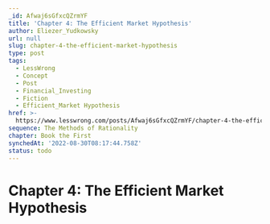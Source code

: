 ```yaml
---
_id: Afwaj6sGfxcQZrmYF
title: 'Chapter 4: The Efficient Market Hypothesis'
author: Eliezer_Yudkowsky
url: null
slug: chapter-4-the-efficient-market-hypothesis
type: post
tags:
  - LessWrong
  - Concept
  - Post
  - Financial_Investing
  - Fiction
  - Efficient_Market Hypothesis
href: >-
  https://www.lesswrong.com/posts/Afwaj6sGfxcQZrmYF/chapter-4-the-efficient-market-hypothesis
sequence: The Methods of Rationality
chapter: Book the First
synchedAt: '2022-08-30T08:17:44.758Z'
status: todo
---
```


# Chapter 4: The Efficient Market Hypothesis
